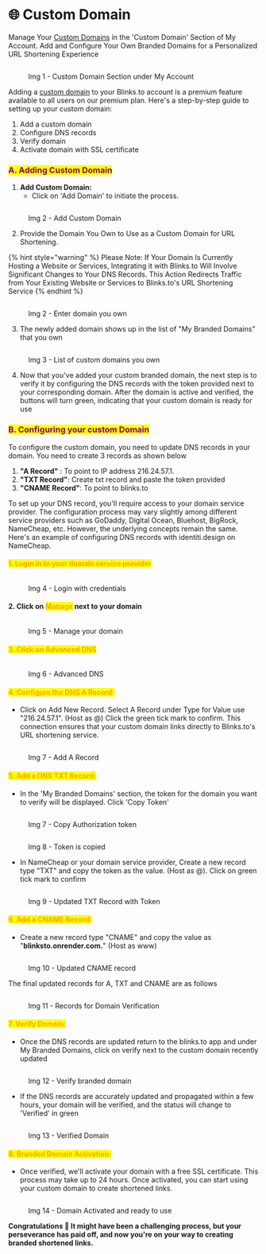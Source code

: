 # 🌐 Custom Domain

Manage Your [Custom Domains](what-are-custom-domains.md) in the 'Custom Domain' Section of My Account. Add and Configure Your Own Branded Domains for a Personalized URL Shortening Experience

<figure><img src="../.gitbook/assets/Custom Domain - 1.jpg" alt=""><figcaption><p>Img 1 - Custom Domain Section under My Account</p></figcaption></figure>

Adding a [custom domain](what-are-custom-domains.md) to your Blinks.to account is a premium feature available to all users on our premium plan. Here's a step-by-step guide to setting up your custom domain:

1. Add a custom domain
2. Configure DNS records
3. Verify domain
4. Activate domain with SSL certificate



### <mark style="color:purple;">A. Adding Custom Domain</mark>

1. **Add Custom Domain:**
   * Click on 'Add Domain' to initiate the process.

<figure><img src="../.gitbook/assets/Custom Domain - 2 (1).jpg" alt=""><figcaption><p>Img 2 - Add Custom Domain</p></figcaption></figure>

2. Provide the Domain You Own to Use as a Custom Domain for URL Shortening.

{% hint style="warning" %}
Please Note: If Your Domain Is Currently Hosting a Website or Services, Integrating it with Blinks.to Will Involve Significant Changes to Your DNS Records. This Action Redirects Traffic from Your Existing Website or Services to Blinks.to's URL Shortening Service
{% endhint %}

<figure><img src="../.gitbook/assets/Custom Domain - 3 (1).jpg" alt=""><figcaption><p>Img 2 - Enter domain you own</p></figcaption></figure>

3. The newly added domain shows up in the list of "My Branded Domains" that you own

<figure><img src="../.gitbook/assets/List of custom domains.jpg" alt=""><figcaption><p>Img 3 - List of custom domains you own</p></figcaption></figure>

4. Now that you've added your custom branded domain, the next step is to verify it by configuring the DNS records with the token provided next to your corresponding domain. After the domain is active and verified, the buttons will turn green, indicating that your custom domain is ready for use



### <mark style="color:purple;">B. Configuring your custom Domain</mark>

To configure the custom domain, you need to update DNS records in your domain. You need to create 3 records as shown below

1. **"A Record"** : To point to IP address  216.24.57.1.&#x20;
2. **"TXT Record"**: Create txt record and paste the token provided
3. **"CNAME Record"**: To point to blinks.to

To set up your DNS record, you'll require access to your domain service provider. The configuration process may vary slightly among different service providers such as GoDaddy, Digital Ocean, Bluehost, BigRock, NameCheap, etc. However, the underlying concepts remain the same. Here's an example of configuring DNS records with identiti.design on NameCheap.

#### <mark style="color:orange;">**1. Login in to your domain service provider**</mark>&#x20;

<figure><img src="../.gitbook/assets/namecheap login.jpg" alt=""><figcaption><p>Img 4 - Login with credentials</p></figcaption></figure>

#### 2. Click on <mark style="color:orange;">**Manage**</mark> next to your domain

<figure><img src="../.gitbook/assets/namecheap - manage.jpg" alt=""><figcaption><p>Img 5 - Manage your domain</p></figcaption></figure>

#### <mark style="color:orange;">**3. Click on Advanced DNS**</mark>&#x20;

<figure><img src="../.gitbook/assets/namecheap - dns (1).jpg" alt=""><figcaption><p>Img 6 - Advanced DNS</p></figcaption></figure>

#### <mark style="color:orange;">**4. Configure the DNS A Record:**</mark>

* Click on Add New Record. Select A Record under Type for Value use "216.24.57.1". (Host as @)  Click the green tick mark to confirm. This connection ensures that your custom domain links directly to Blinks.to's URL shortening service.

<figure><img src="../.gitbook/assets/Screenshot 2024-02-23 at 1.44.56 PM.jpg" alt=""><figcaption><p>Img 7 - Add A Record</p></figcaption></figure>

#### <mark style="color:orange;">**5. Add a DNS TXT Record:**</mark>

* In the 'My Branded Domains' section, the token for the domain you want to verify will be displayed. Click 'Copy Token' &#x20;

<figure><img src="../.gitbook/assets/Custom domain - copy token.jpg" alt=""><figcaption><p>Img 7 - Copy Authorization token</p></figcaption></figure>

<figure><img src="../.gitbook/assets/Screenshot 2024-02-23 at 1.49.38 PM.jpg" alt=""><figcaption><p>Img 8 - Token is copied</p></figcaption></figure>

* In NameCheap or your domain service provider, Create a new record type "TXT" and copy the token as the value. (Host as @).  Click on green tick mark to confirm

<figure><img src="../.gitbook/assets/txt record (1).jpg" alt=""><figcaption><p>Img 9 - Updated TXT Record with Token</p></figcaption></figure>

#### <mark style="color:orange;">**6. Add a CNAME Record:**</mark>

* Create a new record type "CNAME" and copy the value as "**blinksto.onrender.com.**" (Host as www)

<figure><img src="../.gitbook/assets/cname record.jpg" alt=""><figcaption><p>Img 10 - Updated CNAME record</p></figcaption></figure>

The final updated records for A, TXT and CNAME are as follows

<figure><img src="../.gitbook/assets/final records (1).jpg" alt=""><figcaption><p>Img 11 - Records for Domain Verification</p></figcaption></figure>

#### <mark style="color:orange;">**7. Verify Domain:**</mark>

* Once the DNS records are updated return to the blinks.to app and under My Branded Domains, click on verify next to the custom domain recently updated

<figure><img src="../.gitbook/assets/verify domain.jpg" alt=""><figcaption><p>Img 12 - Verify branded domain</p></figcaption></figure>

* If the DNS records are accurately updated and propagated within a few hours, your domain will be verified, and the status will change to 'Verified' in green

<figure><img src="../.gitbook/assets/veriried domain (1).jpg" alt=""><figcaption><p>Img 13 - Verified Domain</p></figcaption></figure>

#### <mark style="color:orange;">**8. Branded Domain Activation:**</mark>

* Once verified, we'll activate your domain with a free SSL certificate. This process may take up to 24 hours. Once activated, you can start using your custom domain to create shortened links.

<figure><img src="../.gitbook/assets/Domain activated.jpg" alt=""><figcaption><p>Img 14 - Domain Activated and ready to use</p></figcaption></figure>

**Congratulations 🎉 It might have been a challenging process, but your perseverance has paid off, and now you're on your way to creating branded shortened links.**
